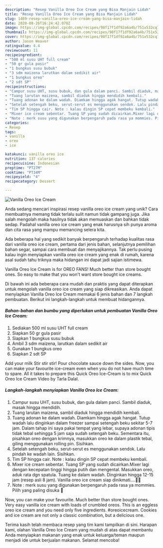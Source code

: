 ```yaml
---
description: "Resep Vanilla Oreo Ice Cream yang Bisa Manjain Lidah"
title: "Resep Vanilla Oreo Ice Cream yang Bisa Manjain Lidah"
slug: 1469-resep-vanilla-oreo-ice-cream-yang-bisa-manjain-lidah
date: 2020-08-26T16:24:42.078Z
image: https://img-global.cpcdn.com/recipes/98f17f1df92a6a4b/751x532cq70/vanilla-oreo-ice-cream-foto-resep-utama.jpg
thumbnail: https://img-global.cpcdn.com/recipes/98f17f1df92a6a4b/751x532cq70/vanilla-oreo-ice-cream-foto-resep-utama.jpg
cover: https://img-global.cpcdn.com/recipes/98f17f1df92a6a4b/751x532cq70/vanilla-oreo-ice-cream-foto-resep-utama.jpg
author: Jason Weaver
ratingvalue: 4.4
reviewcount: 11
recipeingredient:
- "500 ml susu UHT full cream"
- "50 gr gula pasir"
- "1 bungkus susu bubuk"
- "3 sdm maizena larutkan dalam sedikit air"
- "1 bungkus oreo"
- "2 sdt SP"
recipeinstructions:
- "Campur susu UHT, susu bubuk, dan gula dalam panci. Sambil diaduk, masak hingga mendidih."
- "Tuang larutan maizena, sambil diaduk hingga mendidih kembali."
- "Tuang adonan ke dalam wadah. Diamkam hingga agak hangat. Tutup wadah lalu dinginkan dalam freezer sampai setengah beku sekitar 5-7 jam. Dalam tahap ini saya pakai tempat yang lebar, supaya adonan tipis tidak tebal sehingga 5 jam saja sudah setengah beku. Sementara itu, pisahkan oreo dengan krimnya, masukkan oreo ke dalam plastik tebal, giling menggunakan rolling pin. Sisihkan."
- "Setelah setengah beku, serut-serut es menggunakan sendok. Lalu pindah ke wadah lain. Sisihkan."
- "Tim SP hingga cair. Note : kalau dingin SP cepat membeku kembali."
- "Mixer ice cream sebentar. Tuang SP yang sudah dicairkan.Mixer lagi dengan kecepatan tinggi hingga putih dan mengental. Masukkan oreo, aduk rata dgn spatula. Tuang ke dalam wadah. Dinginkan hingga 12-15 jam (resep asli 8 jam). Vanilla oreo ice cream siap dinikmati....🍦🍦"
- "Note : merk susu yang digunakan berpengaruh pada rasa ya mommies. Pilih yang paling disuka 🤗"
categories:
- Resep
tags:
- vanilla
- oreo
- ice

katakunci: vanilla oreo ice 
nutrition: 137 calories
recipecuisine: Indonesian
preptime: "PT27M"
cooktime: "PT34M"
recipeyield: "4"
recipecategory: Dessert

---
```



![Vanilla Oreo Ice Cream](https://img-global.cpcdn.com/recipes/98f17f1df92a6a4b/751x532cq70/vanilla-oreo-ice-cream-foto-resep-utama.jpg)

Anda sedang mencari inspirasi resep vanilla oreo ice cream yang unik? Cara membuatnya memang tidak terlalu sulit namun tidak gampang juga. Jika salah mengolah maka hasilnya tidak akan memuaskan dan bahkan tidak sedap. Padahal vanilla oreo ice cream yang enak harusnya sih punya aroma dan cita rasa yang mampu memancing selera kita.

Ada beberapa hal yang sedikit banyak berpengaruh terhadap kualitas rasa dari vanilla oreo ice cream, pertama dari jenis bahan, selanjutnya pemilihan bahan segar, sampai cara membuat dan menyajikannya. Tak perlu pusing kalau ingin menyiapkan vanilla oreo ice cream yang enak di rumah, karena asal sudah tahu triknya maka hidangan ini dapat jadi sajian istimewa.

Vanilla Oreo Ice Cream is for OREO FANS! Much better than store bought ones. So easy to make that you won&#39;t want store bought ice creams.


Di bawah ini ada beberapa cara mudah dan praktis yang dapat diterapkan untuk mengolah vanilla oreo ice cream yang siap dikreasikan. Anda dapat menyiapkan Vanilla Oreo Ice Cream memakai 6 jenis bahan dan 7 langkah pembuatan. Berikut ini langkah-langkah untuk membuat hidangannya.

<!--inarticleads1-->

##### Bahan-bahan dan bumbu yang diperlukan untuk pembuatan Vanilla Oreo Ice Cream:

1. Sediakan 500 ml susu UHT full cream
1. Siapkan 50 gr gula pasir
1. Siapkan 1 bungkus susu bubuk
1. Ambil 3 sdm maizena, larutkan dalam sedikit air
1. Gunakan 1 bungkus oreo
1. Siapkan 2 sdt SP


Add your milk Stir stir stir! Pour chocolate sauce down the sides. Now, you can make your favourite ice-cream even when you do not have much time to spare. All it takes to prepare this Quick Oreo Ice-Cream is to mix Quick Oreo Ice Cream Video by Tarla Dalal. 

<!--inarticleads2-->

##### Langkah-langkah menyiapkan Vanilla Oreo Ice Cream:

1. Campur susu UHT, susu bubuk, dan gula dalam panci. Sambil diaduk, masak hingga mendidih.
1. Tuang larutan maizena, sambil diaduk hingga mendidih kembali.
1. Tuang adonan ke dalam wadah. Diamkam hingga agak hangat. Tutup wadah lalu dinginkan dalam freezer sampai setengah beku sekitar 5-7 jam. Dalam tahap ini saya pakai tempat yang lebar, supaya adonan tipis tidak tebal sehingga 5 jam saja sudah setengah beku. Sementara itu, pisahkan oreo dengan krimnya, masukkan oreo ke dalam plastik tebal, giling menggunakan rolling pin. Sisihkan.
1. Setelah setengah beku, serut-serut es menggunakan sendok. Lalu pindah ke wadah lain. Sisihkan.
1. Tim SP hingga cair. Note : kalau dingin SP cepat membeku kembali.
1. Mixer ice cream sebentar. Tuang SP yang sudah dicairkan.Mixer lagi dengan kecepatan tinggi hingga putih dan mengental. Masukkan oreo, aduk rata dgn spatula. Tuang ke dalam wadah. Dinginkan hingga 12-15 jam (resep asli 8 jam). Vanilla oreo ice cream siap dinikmati....🍦🍦
1. Note : merk susu yang digunakan berpengaruh pada rasa ya mommies. Pilih yang paling disuka 🤗


Now, you can make your favourite. Much better than store bought ones. Very easy vanilla ice cream with loads of crumbled oreos. This is an eggless oreo ice cream and you need only five ingredients. #oreoicecream. Cookies and ice cream are not only a classic combination, but a delicious one. 

Terima kasih telah membaca resep yang tim kami tampilkan di sini. Harapan kami, olahan Vanilla Oreo Ice Cream yang mudah di atas dapat membantu Anda menyiapkan makanan yang enak untuk keluarga/teman maupun menjadi ide untuk berjualan makanan. Selamat mencoba!
